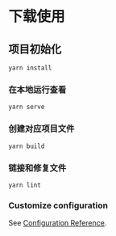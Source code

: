 # 下载使用

## 项目初始化
```
yarn install
```

### 在本地运行查看
```
yarn serve
```

### 创建对应项目文件
```
yarn build
```

### 链接和修复文件
```
yarn lint
```

### Customize configuration
See [Configuration Reference](https://cli.vuejs.org/config/).
